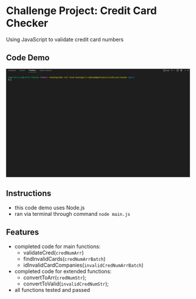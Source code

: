 # Challenge Project: Credit Card Checker
Using JavaScript to validate credit card numbers

## Code Demo
<kbd><img src="cc-checker-live.gif" alt="credit card checker code demo"></kbd>

## Instructions
* this code demo uses Node.js
* ran via terminal through command `node main.js` 

## Features
* completed code for main functions:
    * validateCred(`credNumArr`)
    * findInvalidCards(`credNumArrBatch`)
    * idInvalidCardCompanies(`invalidCredNumArrBatch`)
* completed code for extended functions:
    * convertToArr(`credNumStr`);
    * convertToValid(`invalidCredNumStr`);
* all functions tested and passed